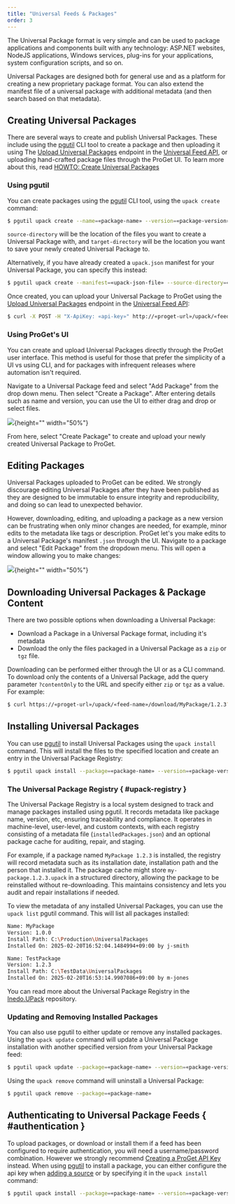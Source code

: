 ```yaml
---
title: "Universal Feeds & Packages"
order: 3
---
```


The Universal Package format is very simple and can be used to package applications and components built with any technology: ASP.NET websites, NodeJS applications, Windows services, plug-ins for your applications, system configuration scripts, and so on. 

Universal Packages are designed both for general use and as a platform for creating a new proprietary package format. You can also extend the manifest file of a universal package with additional metadata (and then search based on that metadata).

## Creating Universal Packages

There are several ways to create and publish Universal Packages. These include using the [pgutil](/docs/proget/reference-api/proget-pgutil) CLI tool to create a package and then uploading it using The [Upload Universal Packages](/docs/proget/reference-api/universal-feed/upload) endpoint in the [Universal Feed API](/docs/proget/reference-api/universal-feed), or uploading hand-crafted package files through the ProGet UI. To learn more about this, read [HOWTO: Create Universal Packages]()

### Using pgutil

You can create packages using the [pgutil](https://docs.inedo.com/docs/proget/reference-api/proget-pgutil) CLI tool, using the `upack create` command:

```bash
$ pgutil upack create --name=«package-name» --version=«package-version» --source-directory=«package-file-directory» --target-directory=«package-target-directory»
```
`source-directory` will be the location of the files you want to create a Universal Package with, and `target-directory` will be the location you want to save your newly created Universal Package to.

Alternatively, if you have already created a `upack.json` manifest for your Universal Package, you can specify this instead:

```bash
$ pgutil upack create --manifest=«upack-json-file» --source-directory=«package-file-directory» --target-directory=«package-target-directory»
```

Once created, you can upload your Universal Package to ProGet using the [Upload Universal Packages](/docs/proget/reference-api/universal-feed/upload) endpoint in the [Universal Feed API](/docs/proget/reference-api/universal-feed):

```bash
$ curl -X POST -H "X-ApiKey: «api-key»" http://«proget-url»/upack/«feed-name»/upload --upload-file «upack-file»
```

### Using ProGet's UI

You can create and upload Universal Packages directly through the ProGet user interface. This method is useful for those that prefer the simplicity of a UI vs using CLI, and for packages with infrequent releases where automation isn't required.

Navigate to a Universal Package feed and select "Add Package" from the drop down menu. Then select "Create a Package". After entering details such as name and version, you can use the UI to either drag and drop or select files. 

![](/resources/docs/proget-upack-createpackage.png){height="" width="50%"}

From here, select "Create Package" to create and upload your newly created Universal Package to ProGet.

## Editing Packages

Universal Packages uploaded to ProGet can be edited. We strongly discourage editing Universal Packages after they have been published as they are designed to be immutable to ensure integrity and reproducibility, and doing so can lead to unexpected behavior.

However, downloading, editing, and uploading a package as a new version can be frustrating when only minor changes are needed, for example, minor edits to the metadata like tags or description. ProGet let's you make edits to a Universal Package's manifest `.json` through the UI. Navigate to a package and select "Edit Package" from the dropdown menu. This will open a window allowing you to make changes:

![](/resources/docs/proget-upack-editpackage.png){height="" width="50%"}

## Downloading Universal Packages & Package Content

There are two possible options when downloading a Universal Package:

* Download a Package in a Universal Package format, including it's metadata
* Download the only the files packaged in a Universal Package as a `zip` or `tgz` file. 

Downloading can be performed either through the UI or as a CLI command. To download only the contents of a Universal Package, add the query parameter `?contentOnly` to the URL and specify either `zip` or `tgz` as a value. For example:

```bash
$ curl https://«proget-url»/upack/«feed-name»/download/MyPackage/1.2.3?contentOnly=zip --output MyPackage-1.2.3.zip --user «user»:«password»
```

## Installing Universal Packages

You can use [pgutil](https://docs.inedo.com/docs/proget/reference-api/proget-pgutil) to install Universal Packages using the `upack install` command. This will install the files to the specified location and create an entry in the Universal Package Registry:

```bash
$ pgutil upack install --package=«package-name» --version=«package-version» --feed=«feed-name» --target=«install-location»
```

### The Universal Package Registry { #upack-registry }

The Universal Package Registry is a local system designed to track and manage packages installed using pgutil. It records metadata like package name, version, etc, ensuring traceability and compliance. It operates in machine-level, user-level, and custom contexts, with each registry consisting of a metadata file (`installedPackages.json`) and an optional package cache for auditing, repair, and staging.

For example, if a package named `MyPackage 1.2.3` is installed, the registry will record metadata such as its installation date, installation path and the person that installed it. The package cache might store `my-package.1.2.3.upack` in a structured directory, allowing the package to be reinstalled without re-downloading. This maintains consistency and lets you audit and repair installations if needed.

To view the metadata of any installed Universal Packages, you can use the `upack list` pgutil command. This will list all packages installed:

```bash
Name: MyPackage
Version: 1.0.0
Install Path: C:\Production\UniversalPackages
Installed On: 2025-02-20T16:52:04.1484994+09:00 by j-smith

Name: TestPackage
Version: 1.2.3
Install Path: C:\TestData\UniversalPackages
Installed On: 2025-02-20T16:53:14.9907086+09:00 by m-jones
```

You can read more about the Universal Package Registry in the [Inedo.UPack](https://github.com/inedo/inedo.upack/blob/master/registry.md) repository.

### Updating and Removing Installed Packages

You can also use pgutil to either update or remove any installed packages. Using the `upack update` command will update a Universal Package installation with another specified version from your Universal Package feed:

```bash
$ pgutil upack update --package=«package-name» --version=«package-version» --feed=«feed-name»
```
 
Using the `upack remove` command will uninstall a Universal Package:

```bash
$ pgutil upack remove --package=«package-name»
```
 
## Authenticating to Universal Package Feeds { #authentication }

To upload packages, or download or install them if a feed has been configured to require authentication, you will need a username/password combination. However we strongly recommend [Creating a ProGet API Key](/docs/proget/reference-api/proget-apikeys) instead. When using [pgutil](https://docs.inedo.com/docs/proget/reference-api/proget-pgutil) to install a package, you can either configure the api key when [adding a source](/docs/proget/reference-api/proget-pgutil#sources) or by specifying it in the `upack install` command:

```bash
$ pgutil upack install --package=«package-name» --version=«package-version» --feed=«feed-name» --target=«install-location» --api-key=«api-key»
